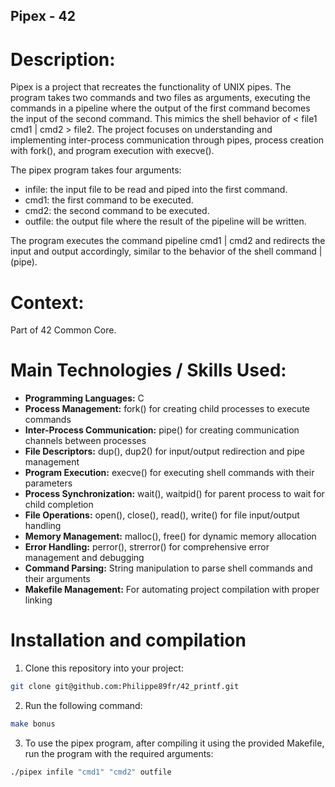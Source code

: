 ## Pipex - 42

# Description:
Pipex is a project that recreates the functionality of UNIX pipes. The program takes two commands and two files as arguments, executing the commands in a pipeline where the output of the first command becomes the input of the second command. This mimics the shell behavior of < file1 cmd1 | cmd2 > file2. The project focuses on understanding and implementing inter-process communication through pipes, process creation with fork(), and program execution with execve(). 

The pipex program takes four arguments:

   - infile: the input file to be read and piped into the first command.
   - cmd1: the first command to be executed.
   - cmd2: the second command to be executed.
   - outfile: the output file where the result of the pipeline will be written.

The program executes the command pipeline cmd1 | cmd2 and redirects the input and output accordingly, similar to the behavior of the shell command | (pipe).

# Context:
Part of 42 Common Core.

# Main Technologies / Skills Used:

- **Programming Languages:** C
- **Process Management:** fork() for creating child processes to execute commands
- **Inter-Process Communication:** pipe() for creating communication channels between processes
- **File Descriptors:** dup(), dup2() for input/output redirection and pipe management
- **Program Execution:** execve() for executing shell commands with their parameters
- **Process Synchronization:** wait(), waitpid() for parent process to wait for child completion
- **File Operations:** open(), close(), read(), write() for file input/output handling
- **Memory Management:** malloc(), free() for dynamic memory allocation
- **Error Handling:** perror(), strerror() for comprehensive error management and debugging
- **Command Parsing:** String manipulation to parse shell commands and their arguments
- **Makefile Management:** For automating project compilation with proper linking

# Installation and compilation
1. Clone this repository into your project:
```bash
git clone git@github.com:Philippe89fr/42_printf.git
```
2. Run the following command:
```bash
make bonus
```
3. To use the pipex program, after compiling it using the provided Makefile, run the program with the required arguments:
```bash
./pipex infile "cmd1" "cmd2" outfile
```
